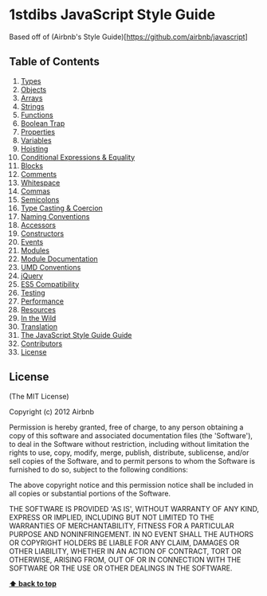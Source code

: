# 1stdibs JavaScript Style Guide

Based off of (Airbnb's Style Guide)[https://github.com/airbnb/javascript]

## <a name='TOC'>Table of Contents</a>

1. [Types](./src/types.md)
1. [Objects](./src/objects.md)
1. [Arrays](./src/arrays.md)
1. [Strings](./src/strings.md)
1. [Functions](./src/functions.md)
1. [Boolean Trap](./src/boolean-trap.md)
1. [Properties](./src/properties.md)
1. [Variables](./src/variables.md)
1. [Hoisting](./src/hoisting.md)
1. [Conditional Expressions & Equality](./src/conditionals.md)
1. [Blocks](./src/blocks.md)
1. [Comments](./src/comments.md)
1. [Whitespace](./src/whitespace.md)
1. [Commas](./src/commas.md)
1. [Semicolons](./src/semicolons.md)
1. [Type Casting & Coercion](./src/type-coercion.md)
1. [Naming Conventions](./src/naming-conventions.md)
1. [Accessors](./src/accessors.md)
1. [Constructors](./src/constructors.md)
1. [Events](./src/events.md)
1. [Modules](./src/modules.md)
1. [Module Documentation](./src/module-documentation.md)
1. [UMD Conventions](./src/umd.md)
1. [jQuery](./src/jquery.md)
1. [ES5 Compatibility](./src/es5.md)
1. [Testing](./src/testing.md)
1. [Performance](./src/performance.md)
1. [Resources](./src/resources.md)
1. [In the Wild](./src/in-the-wild.md)
1. [Translation](./src/translation.md)
1. [The JavaScript Style Guide Guide](./src/guide-guide.md)
1. [Contributors](./src/contributors.md)
1. [License](#license)

## <a name='license'>License</a>

(The MIT License)

Copyright (c) 2012 Airbnb

Permission is hereby granted, free of charge, to any person obtaining
a copy of this software and associated documentation files (the
'Software'), to deal in the Software without restriction, including
without limitation the rights to use, copy, modify, merge, publish,
distribute, sublicense, and/or sell copies of the Software, and to
permit persons to whom the Software is furnished to do so, subject to
the following conditions:

The above copyright notice and this permission notice shall be
included in all copies or substantial portions of the Software.

THE SOFTWARE IS PROVIDED 'AS IS', WITHOUT WARRANTY OF ANY KIND,
EXPRESS OR IMPLIED, INCLUDING BUT NOT LIMITED TO THE WARRANTIES OF
MERCHANTABILITY, FITNESS FOR A PARTICULAR PURPOSE AND NONINFRINGEMENT.
IN NO EVENT SHALL THE AUTHORS OR COPYRIGHT HOLDERS BE LIABLE FOR ANY
CLAIM, DAMAGES OR OTHER LIABILITY, WHETHER IN AN ACTION OF CONTRACT,
TORT OR OTHERWISE, ARISING FROM, OUT OF OR IN CONNECTION WITH THE
SOFTWARE OR THE USE OR OTHER DEALINGS IN THE SOFTWARE.

**[⬆ back to top](#TOC)**

